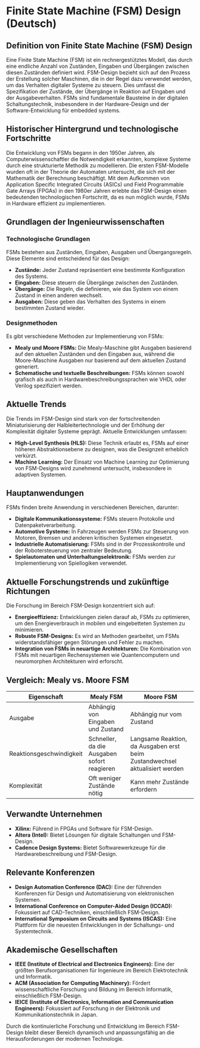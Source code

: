 # Finite State Machine (FSM) Design (Deutsch)

## Definition von Finite State Machine (FSM) Design

Eine Finite State Machine (FSM) ist ein rechnergestütztes Modell, das durch eine endliche Anzahl von Zuständen, Eingaben und Übergängen zwischen diesen Zuständen definiert wird. FSM-Design bezieht sich auf den Prozess der Erstellung solcher Maschinen, die in der Regel dazu verwendet werden, um das Verhalten digitaler Systeme zu steuern. Dies umfasst die Spezifikation der Zustände, der Übergänge in Reaktion auf Eingaben und der Ausgabeverhalten. FSMs sind fundamentale Bausteine in der digitalen Schaltungstechnik, insbesondere in der Hardware-Design und der Software-Entwicklung für embedded systems.

## Historischer Hintergrund und technologische Fortschritte

Die Entwicklung von FSMs begann in den 1950er Jahren, als Computerwissenschaftler die Notwendigkeit erkannten, komplexe Systeme durch eine strukturierte Methodik zu modellieren. Die ersten FSM-Modelle wurden oft in der Theorie der Automaten untersucht, die sich mit der Mathematik der Berechnung beschäftigt. Mit dem Aufkommen von Application Specific Integrated Circuits (ASICs) und Field Programmable Gate Arrays (FPGAs) in den 1980er Jahren erlebte das FSM-Design einen bedeutenden technologischen Fortschritt, da es nun möglich wurde, FSMs in Hardware effizient zu implementieren.

## Grundlagen der Ingenieurwissenschaften

### Technologische Grundlagen

FSMs bestehen aus Zuständen, Eingaben, Ausgaben und Übergangsregeln. Diese Elemente sind entscheidend für das Design:

- **Zustände:** Jeder Zustand repräsentiert eine bestimmte Konfiguration des Systems.
- **Eingaben:** Diese steuern die Übergänge zwischen den Zuständen.
- **Übergänge:** Die Regeln, die definieren, wie das System von einem Zustand in einen anderen wechselt.
- **Ausgaben:** Diese geben das Verhalten des Systems in einem bestimmten Zustand wieder.

### Designmethoden

Es gibt verschiedene Methoden zur Implementierung von FSMs:

- **Mealy und Moore FSMs:** Die Mealy-Maschine gibt Ausgaben basierend auf den aktuellen Zuständen und den Eingaben aus, während die Moore-Maschine Ausgaben nur basierend auf dem aktuellen Zustand generiert. 
- **Schematische und textuelle Beschreibungen:** FSMs können sowohl grafisch als auch in Hardwarebeschreibungssprachen wie VHDL oder Verilog spezifiziert werden.

## Aktuelle Trends

Die Trends im FSM-Design sind stark von der fortschreitenden Miniaturisierung der Halbleitertechnologie und der Erhöhung der Komplexität digitaler Systeme geprägt. Aktuelle Entwicklungen umfassen:

- **High-Level Synthesis (HLS):** Diese Technik erlaubt es, FSMs auf einer höheren Abstraktionsebene zu designen, was die Designzeit erheblich verkürzt.
- **Machine Learning:** Der Einsatz von Machine Learning zur Optimierung von FSM-Designs wird zunehmend untersucht, insbesondere in adaptiven Systemen.

## Hauptanwendungen

FSMs finden breite Anwendung in verschiedenen Bereichen, darunter:

- **Digitale Kommunikationssysteme:** FSMs steuern Protokolle und Datenpaketverarbeitung.
- **Automotive Systeme:** In Fahrzeugen werden FSMs zur Steuerung von Motoren, Bremsen und anderen kritischen Systemen eingesetzt.
- **Industrielle Automatisierung:** FSMs sind in der Prozesskontrolle und der Robotersteuerung von zentraler Bedeutung.
- **Spielautomaten und Unterhaltungselektronik:** FSMs werden zur Implementierung von Spiellogiken verwendet.

## Aktuelle Forschungstrends und zukünftige Richtungen

Die Forschung im Bereich FSM-Design konzentriert sich auf:

- **Energieeffizienz:** Entwicklungen zielen darauf ab, FSMs zu optimieren, um den Energieverbrauch in mobilen und eingebetteten Systemen zu minimieren.
- **Robuste FSM-Designs:** Es wird an Methoden gearbeitet, um FSMs widerstandsfähiger gegen Störungen und Fehler zu machen.
- **Integration von FSMs in neuartige Architekturen:** Die Kombination von FSMs mit neuartigen Rechensystemen wie Quantencomputern und neuromorphen Architekturen wird erforscht.

## Vergleich: Mealy vs. Moore FSM

| **Eigenschaft**        | **Mealy FSM**                         | **Moore FSM**                       |
|------------------------|---------------------------------------|-------------------------------------|
| Ausgabe                 | Abhängig von Eingaben und Zustand     | Abhängig nur vom Zustand            |
| Reaktionsgeschwindigkeit | Schneller, da die Ausgaben sofort reagieren | Langsame Reaktion, da Ausgaben erst beim Zustandwechsel aktualisiert werden |
| Komplexität             | Oft weniger Zustände nötig            | Kann mehr Zustände erfordern        |

## Verwandte Unternehmen

- **Xilinx:** Führend in FPGAs und Software für FSM-Design.
- **Altera (Intel):** Bietet Lösungen für digitale Schaltungen und FSM-Design.
- **Cadence Design Systems:** Bietet Softwarewerkzeuge für die Hardwarebeschreibung und FSM-Design.

## Relevante Konferenzen

- **Design Automation Conference (DAC):** Eine der führenden Konferenzen für Design und Automatisierung von elektronischen Systemen.
- **International Conference on Computer-Aided Design (ICCAD):** Fokussiert auf CAD-Techniken, einschließlich FSM-Design.
- **International Symposium on Circuits and Systems (ISCAS):** Eine Plattform für die neuesten Entwicklungen in der Schaltungs- und Systemtechnik.

## Akademische Gesellschaften

- **IEEE (Institute of Electrical and Electronics Engineers):** Eine der größten Berufsorganisationen für Ingenieure im Bereich Elektrotechnik und Informatik.
- **ACM (Association for Computing Machinery):** Fördert wissenschaftliche Forschung und Bildung im Bereich Informatik, einschließlich FSM-Design.
- **IEICE (Institute of Electronics, Information and Communication Engineers):** Fokussiert auf Forschung in der Elektronik und Kommunikationstechnik in Japan.

Durch die kontinuierliche Forschung und Entwicklung im Bereich FSM-Design bleibt dieser Bereich dynamisch und anpassungsfähig an die Herausforderungen der modernen Technologie.